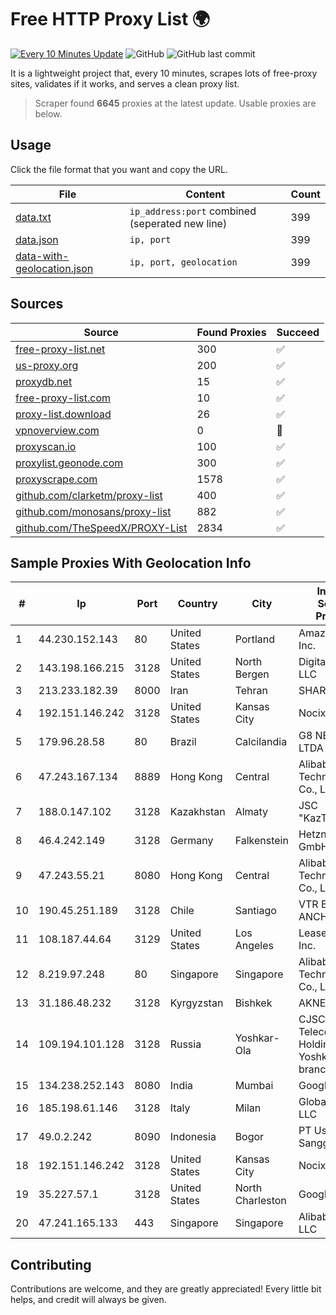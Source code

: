 
# Free HTTP Proxy List 🌍

[![Every 10 Minutes Update](https://github.com/mertguvencli/http-proxy-list/actions/workflows/main.yml/badge.svg?branch=main)](https://github.com/mertguvencli/http-proxy-list/actions/workflows/main.yml)
![GitHub](https://img.shields.io/github/license/mertguvencli/http-proxy-list)
![GitHub last commit](https://img.shields.io/github/last-commit/mertguvencli/http-proxy-list)

It is a lightweight project that, every 10 minutes, scrapes lots of free-proxy sites, validates if it works, and serves a clean proxy list.


> Scraper found **6645** proxies at the latest update. Usable proxies are below.

## Usage

Click the file format that you want and copy the URL.


|File|Content|Count|
|----|-------|-----|
|[data.txt](https://raw.githubusercontent.com/mertguvencli/http-proxy-list/main/proxy-list/data.txt)|`ip_address:port` combined (seperated new line)|399|
|[data.json](https://raw.githubusercontent.com/mertguvencli/http-proxy-list/main/proxy-list/data.json)|`ip, port`|399|
|[data-with-geolocation.json](https://raw.githubusercontent.com/mertguvencli/http-proxy-list/main/proxy-list/data-with-geolocation.json)|`ip, port, geolocation`|399|

## Sources

|Source|Found Proxies|Succeed|
|------|-------------|-------|
|[free-proxy-list.net](https://free-proxy-list.net)|300|✅|
|[us-proxy.org](https://www.us-proxy.org)|200|✅|
|[proxydb.net](http://proxydb.net)|15|✅|
|[free-proxy-list.com](https://free-proxy-list.com/?page=&port=&type%5B%5D=http&type%5B%5D=https&up_time=0&search=Search)|10|✅|
|[proxy-list.download](https://www.proxy-list.download/HTTP)|26|✅|
|[vpnoverview.com](https://vpnoverview.com/privacy/anonymous-browsing/free-proxy-servers)|0|🚫|
|[proxyscan.io](https://www.proxyscan.io)|100|✅|
|[proxylist.geonode.com](https://proxylist.geonode.com/api/proxy-list?limit=300&page=1&sort_by=lastChecked&sort_type=desc&protocols=http,https)|300|✅|
|[proxyscrape.com](https://api.proxyscrape.com/v2/?request=displayproxies&protocol=http&timeout=10000&country=all&ssl=all&anonymity=all)|1578|✅|
|[github.com/clarketm/proxy-list](https://raw.githubusercontent.com/clarketm/proxy-list/master/proxy-list-raw.txt)|400|✅|
|[github.com/monosans/proxy-list](https://raw.githubusercontent.com/monosans/proxy-list/main/proxies/http.txt)|882|✅|
|[github.com/TheSpeedX/PROXY-List](https://raw.githubusercontent.com/TheSpeedX/PROXY-List/master/http.txt)|2834|✅|


## Sample Proxies With Geolocation Info

|#|Ip|Port|Country|City|Internet Service Provider|
|-|--|----|-------|----|-------------------------|
|1|44.230.152.143|80|United States|Portland|Amazon.com, Inc.|
|2|143.198.166.215|3128|United States|North Bergen|DigitalOcean, LLC|
|3|213.233.182.39|8000|Iran|Tehran|SHARIF-EDU|
|4|192.151.146.242|3128|United States|Kansas City|Nocix, LLC|
|5|179.96.28.58|80|Brazil|Calcilandia|G8 NETWORKS LTDA|
|6|47.243.167.134|8889|Hong Kong|Central|Alibaba (US) Technology Co., Ltd.|
|7|188.0.147.102|3128|Kazakhstan|Almaty|JSC "KazTransCom"|
|8|46.4.242.149|3128|Germany|Falkenstein|Hetzner Online GmbH|
|9|47.243.55.21|8080|Hong Kong|Central|Alibaba (US) Technology Co., Ltd.|
|10|190.45.251.189|3128|Chile|Santiago|VTR BANDA ANCHA S.A.|
|11|108.187.44.64|3129|United States|Los Angeles|Leaseweb USA, Inc.|
|12|8.219.97.248|80|Singapore|Singapore|Alibaba (US) Technology Co., Ltd.|
|13|31.186.48.232|3128|Kyrgyzstan|Bishkek|AKNET Ltd.|
|14|109.194.101.128|3128|Russia|Yoshkar-Ola|CJSC "ER-Telecom Holding" Yoshkar-Ola branch|
|15|134.238.252.143|8080|India|Mumbai|Google LLC|
|16|185.198.61.146|3128|Italy|Milan|Global Router LLC|
|17|49.0.2.242|8090|Indonesia|Bogor|PT Usaha Adi Sanggoro|
|18|192.151.146.242|3128|United States|Kansas City|Nocix, LLC|
|19|35.227.57.1|3128|United States|North Charleston|Google LLC|
|20|47.241.165.133|443|Singapore|Singapore|Alibaba.com LLC|



## Contributing

Contributions are welcome, and they are greatly appreciated! Every
little bit helps, and credit will always be given.

